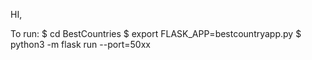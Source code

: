 HI,

To run:
$ cd BestCountries
$ export FLASK_APP=bestcountryapp.py
$ python3 -m flask run --port=50xx
